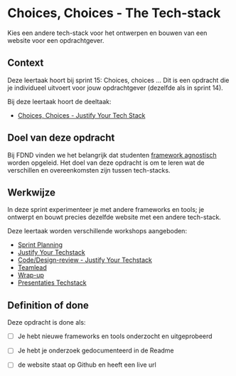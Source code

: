 
# Choices, Choices - The Tech-stack

Kies een andere tech-stack voor het ontwerpen en bouwen van een website voor een opdrachtgever.

## Context

Deze leertaak hoort bij sprint 15: Choices, choices ... Dit is een opdracht die je individueel uitvoert voor jouw opdrachtgever (dezelfde als in sprint 14).

Bij deze leertaak hoort de deeltaak:

- [Choices, Choices - Justify Your Tech Stack](https://github.com/fdnd-task/choices-choices-justify-your-tech-stack)

## Doel van deze opdracht

Bij FDND vinden we het belangrijk dat studenten [framework agnostisch](https://dev.to/stefannieuwenhuis/3-reasons-why-i-went-framework-agnostic-and-why-you-should-do-that-too-2o37) worden opgeleid. Het doel van deze opdracht is om te leren wat de verschillen en overeenkomsten zijn tussen tech-stacks.

## Werkwijze

In deze sprint experimenteer je met andere frameworks en tools; je ontwerpt en bouwt precies dezelfde website met een andere tech-stack.

Deze leertaak worden verschillende workshops aangeboden:

- [Sprint Planning](sprint-planning.md)
- [Justify Your Techstack](justify-your-techstack.md)
- [Code/Design-review - Justify Your Techstack](code-design-review-week-1.md)
- [Teamlead](teamlead.md)
- [Wrap-up](wrap-up.md)
- [Presentaties Techstack](presentaties-techstack.md)

## Definition of done

Deze opdracht is done als:

 - [ ] Je hebt nieuwe frameworks en tools onderzocht en uitgeprobeerd
 - [ ] Je hebt je onderzoek gedocumenteerd in de Readme
 - [ ] de website staat op Github en heeft een live url
 
